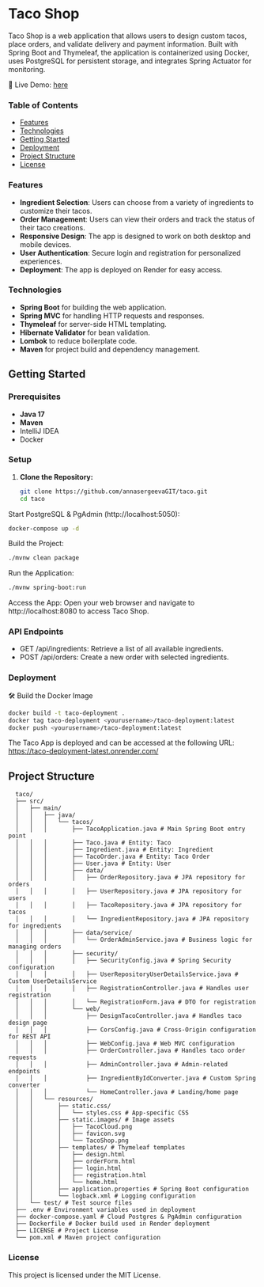 # Taco Shop

Taco Shop is a web application that allows users to design custom tacos, place orders, and validate delivery and payment information. Built with Spring Boot and Thymeleaf, the application is containerized using Docker, uses PostgreSQL for persistent storage, and integrates Spring Actuator for monitoring.

🔗 Live Demo: [here](https://taco-deployment-latest.onrender.com/)

### Table of Contents

- [Features](#features)
- [Technologies](#technologies)
- [Getting Started](#getting-started)
- [Deployment](#deployment)
- [Project Structure](#project-structure)
- [License](#license)

### Features

- **Ingredient Selection**: Users can choose from a variety of ingredients to customize their tacos.
- **Order Management**: Users can view their orders and track the status of their taco creations.
- **Responsive Design**: The app is designed to work on both desktop and mobile devices.
- **User Authentication**: Secure login and registration for personalized experiences.
- **Deployment**: The app is deployed on Render for easy access.

### Technologies

- **Spring Boot** for building the web application.
- **Spring MVC** for handling HTTP requests and responses.
- **Thymeleaf** for server-side HTML templating.
- **Hibernate Validator** for bean validation.
- **Lombok** to reduce boilerplate code.
- **Maven** for project build and dependency management.

## Getting Started

### Prerequisites

- **Java 17**
- **Maven**
- IntelliJ IDEA
- Docker

### Setup

1. **Clone the Repository:**

   ```bash
   git clone https://github.com/annasergeevaGIT/taco.git
   cd taco
   ```
Start PostgreSQL & PgAdmin (http://localhost:5050):
   ```bash
   docker-compose up -d
   ```

Build the Project:
   ```bash
   ./mvnw clean package
   ```

Run the Application:
   ```bash
   ./mvnw spring-boot:run
   ```

Access the App:
Open your web browser and navigate to http://localhost:8080 to access Taco Shop.

### API Endpoints

- GET /api/ingredients: Retrieve a list of all available ingredients.
- POST /api/orders: Create a new order with selected ingredients.

### Deployment

🛠 Build the Docker Image

   ```bash
   docker build -t taco-deployment .
   docker tag taco-deployment <yourusername>/taco-deployment:latest
   docker push <yourusername>/taco-deployment:latest
   ```
The Taco App is deployed and can be accessed at the following URL: https://taco-deployment-latest.onrender.com/

Project Structure
-----------------
      taco/
      ├── src/
      │   ├── main/
      │   │   ├── java/
      │   │   │   └── tacos/
      │   │   │       ├── TacoApplication.java # Main Spring Boot entry point
      │   │   │       ├── Taco.java # Entity: Taco
      │   │   │       ├── Ingredient.java # Entity: Ingredient
      │   │   │       ├── TacoOrder.java # Entity: Taco Order
      │   │   │       ├── User.java # Entity: User
      │   │   │       ├── data/
      │   │   │       │   ├── OrderRepository.java # JPA repository for orders
      │   │   │       │   ├── UserRepository.java # JPA repository for users
      │   │   │       │   ├── TacoRepository.java # JPA repository for tacos
      │   │   │       │   └── IngredientRepository.java # JPA repository for ingredients
      │   │   │       ├── data/service/
      │   │   │       │   └── OrderAdminService.java # Business logic for managing orders
      │   │   │       ├── security/
      │   │   │       │   ├── SecurityConfig.java # Spring Security configuration
      │   │   │       │   ├── UserRepositoryUserDetailsService.java # Custom UserDetailsService
      │   │   │       │   ├── RegistrationController.java # Handles user registration
      │   │   │       │   └── RegistrationForm.java # DTO for registration
      │   │   │       └── web/
      │   │   │           ├── DesignTacoController.java # Handles taco design page
      │   │   │           ├── CorsConfig.java # Cross-Origin configuration for REST API
      │   │   │           ├── WebConfig.java # Web MVC configuration
      │   │   │           ├── OrderController.java # Handles taco order requests
      │   │   │           ├── AdminController.java # Admin-related endpoints
      │   │   │           ├── IngredientByIdConverter.java # Custom Spring converter
      │   │   │           └── HomeController.java # Landing/home page
      │   │   └── resources/
      │   │       ├── static.css/
      │   │       │   └── styles.css # App-specific CSS
      │   │       ├── static.images/ # Image assets
      │   │       │   ├── TacoCloud.png
      │   │       │   ├── favicon.svg
      │   │       │   └── TacoShop.png
      │   │       ├── templates/ # Thymeleaf templates
      │   │       │   ├── design.html
      │   │       │   ├── orderForm.html
      │   │       │   ├── login.html
      │   │       │   ├── registration.html
      │   │       │   └── home.html
      │   │       ├── application.properties # Spring Boot configuration
      │   │       └── logback.xml # Logging configuration
      │   └── test/ # Test source files
      ├── .env # Environment variables used in deployment
      ├── docker-compose.yaml # Cloud Postgres & PgAdmin configuration
      ├── Dockerfile # Docker build used in Render deployment
      ├── LICENSE # Project License
      └── pom.xml # Maven project configuration


### License
This project is licensed under the MIT License.

